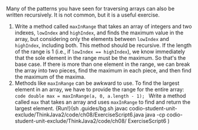 Many of the patterns you have seen for traversing arrays can also be written recursively. It is not common, but it is a useful exercise.



1. Write a method called `maxInRange` that takes an array of integers and two indexes, `lowIndex` and `highIndex`, and finds the maximum value in the array, but considering only the elements between `lowIndex` and `highIndex`, including both. This method should be recursive. If the length of the range is 1 (i.e., if `lowIndex == highIndex`), we know immediately that the sole element in the range must be the maximum. So that's the base case. If there is more than one element in the range, we can break the array into two pieces, find the maximum in each piece, and then find the maximum of the maxima.
1. Methods like `maxInRange` can be awkward to use. To find the largest element in an array, we have to provide the range for the entire array: ```code
double max = maxInRange(a, 0, a.length - 1);
``` Write a method called `max` that takes an array and uses `maxInRange` to find and return the largest element.
{Run!}(sh .guides/bg.sh javac codio-student-unit-exclude/ThinkJava2/code/ch08/ExerciseScript6.java java -cp codio-student-unit-exclude/ThinkJava2/code/ch08/ ExerciseScript6 )
